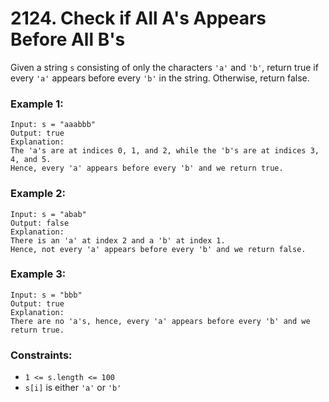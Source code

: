 # 2124. Check if All A's Appears Before All B's

Given a string `s` consisting of only the characters `'a'` and `'b'`, return true if every `'a'` appears before every `'b'` in the string. Otherwise, return false.

### Example 1:

```
Input: s = "aaabbb"
Output: true
Explanation:
The 'a's are at indices 0, 1, and 2, while the 'b's are at indices 3, 4, and 5.
Hence, every 'a' appears before every 'b' and we return true.
```

### Example 2:

```
Input: s = "abab"
Output: false
Explanation:
There is an 'a' at index 2 and a 'b' at index 1.
Hence, not every 'a' appears before every 'b' and we return false.
```

### Example 3:

```
Input: s = "bbb"
Output: true
Explanation:
There are no 'a's, hence, every 'a' appears before every 'b' and we return true.
```

### Constraints:

- `1 <= s.length <= 100`
- `s[i]` is either `'a'` or `'b'`
